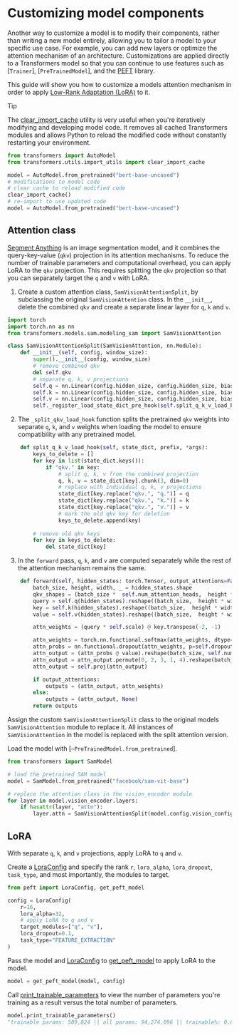 <!--Copyright 2024 The HuggingFace Team. All rights reserved.

Licensed under the Apache License, Version 2.0 (the "License"); you may not use this file except in compliance with
the License. You may obtain a copy of the License at

http://www.apache.org/licenses/LICENSE-2.0

Unless required by applicable law or agreed to in writing, software distributed under the License is distributed on
an "AS IS" BASIS, WITHOUT WARRANTIES OR CONDITIONS OF ANY KIND, either express or implied. See the License for the

⚠️ Note that this file is in Markdown but contain specific syntax for our doc-builder (similar to MDX) that may not be
rendered properly in your Markdown viewer.

-->

# Customizing model components

Another way to customize a model is to modify their components, rather than writing a new model entirely, allowing you to tailor a model to your specific use case. For example, you can add new layers or optimize the attention mechanism of an architecture. Customizations are applied directly to a Transformers model so that you can continue to use features such as [`Trainer`], [`PreTrainedModel`], and the [PEFT](https://huggingface.co/docs/peft/en/index) library.

This guide will show you how to customize a models attention mechanism in order to apply [Low-Rank Adaptation (LoRA)](https://huggingface.co/docs/peft/conceptual_guides/adapter#low-rank-adaptation-lora) to it.

> [!TIP]
> The [clear_import_cache](https://github.com/huggingface/transformers/blob/9985d06add07a4cc691dc54a7e34f54205c04d40/src/transformers/utils/import_utils.py#L2286) utility is very useful when you're iteratively modifying and developing model code. It removes all cached Transformers modules and allows Python to reload the modified code without constantly restarting your environment.
>
> ```py
> from transformers import AutoModel
> from transformers.utils.import_utils import clear_import_cache
>
> model = AutoModel.from_pretrained("bert-base-uncased")
> # modifications to model code
> # clear cache to reload modified code
> clear_import_cache()
> # re-import to use updated code
> model = AutoModel.from_pretrained("bert-base-uncased")
> ```

## Attention class

[Segment Anything](./model_doc/sam) is an image segmentation model, and it combines the query-key-value (`qkv`) projection in its attention mechanisms. To reduce the number of trainable parameters and computational overhead, you can apply LoRA to the `qkv` projection. This requires splitting the `qkv` projection so that you can separately target the `q` and `v` with LoRA.

1. Create a custom attention class, `SamVisionAttentionSplit`, by subclassing the original `SamVisionAttention` class. In the `__init__`, delete the combined `qkv` and create a separate linear layer for `q`, `k` and `v`.

```py
import torch
import torch.nn as nn
from transformers.models.sam.modeling_sam import SamVisionAttention

class SamVisionAttentionSplit(SamVisionAttention, nn.Module):
    def __init__(self, config, window_size):
        super().__init__(config, window_size)
        # remove combined qkv
        del self.qkv
        # separate q, k, v projections
        self.q = nn.Linear(config.hidden_size, config.hidden_size, bias=config.qkv_bias)
        self.k = nn.Linear(config.hidden_size, config.hidden_size, bias=config.qkv_bias)
        self.v = nn.Linear(config.hidden_size, config.hidden_size, bias=config.qkv_bias)
        self._register_load_state_dict_pre_hook(self.split_q_k_v_load_hook)
```

2. The `_split_qkv_load_hook` function splits the pretrained `qkv` weights into separate `q`, `k`, and `v` weights when loading the model to ensure compatibility with any pretrained model.

```py
    def split_q_k_v_load_hook(self, state_dict, prefix, *args):
        keys_to_delete = []
        for key in list(state_dict.keys()):
            if "qkv." in key:
                # split q, k, v from the combined projection
                q, k, v = state_dict[key].chunk(3, dim=0)
                # replace with individual q, k, v projections
                state_dict[key.replace("qkv.", "q.")] = q
                state_dict[key.replace("qkv.", "k.")] = k
                state_dict[key.replace("qkv.", "v.")] = v
                # mark the old qkv key for deletion
                keys_to_delete.append(key)
        
        # remove old qkv keys
        for key in keys_to_delete:
            del state_dict[key]
```

3. In the `forward` pass, `q`, `k`, and `v` are computed separately while the rest of the attention mechanism remains the same.

```py
    def forward(self, hidden_states: torch.Tensor, output_attentions=False) -> torch.Tensor:
        batch_size, height, width, _ = hidden_states.shape
        qkv_shapes = (batch_size *  self.num_attention_heads,  height * width, -1)
        query = self.q(hidden_states).reshape((batch_size,  height * width,self.num_attention_heads, -1)).permute(0,2,1,3).reshape(qkv_shapes)
        key = self.k(hidden_states).reshape((batch_size,  height * width,self.num_attention_heads, -1)).permute(0,2,1,3).reshape(qkv_shapes)
        value = self.v(hidden_states).reshape((batch_size,  height * width,self.num_attention_heads, -1)).permute(0,2,1,3).reshape(qkv_shapes)

        attn_weights = (query * self.scale) @ key.transpose(-2, -1)

        attn_weights = torch.nn.functional.softmax(attn_weights, dtype=torch.float32, dim=-1).to(query.dtype)
        attn_probs = nn.functional.dropout(attn_weights, p=self.dropout, training=self.training)
        attn_output = (attn_probs @ value).reshape(batch_size, self.num_attention_heads, height, width, -1)
        attn_output = attn_output.permute(0, 2, 3, 1, 4).reshape(batch_size, height, width, -1)
        attn_output = self.proj(attn_output)

        if output_attentions:
            outputs = (attn_output, attn_weights)
        else:
            outputs = (attn_output, None)
        return outputs
```

Assign the custom `SamVisionAttentionSplit` class to the original models `SamVisionAttention` module to replace it. All instances of `SamVisionAttention` in the model is replaced with the split attention version.

Load the model with [`~PreTrainedModel.from_pretrained`].

```py
from transformers import SamModel

# load the pretrained SAM model
model = SamModel.from_pretrained("facebook/sam-vit-base")

# replace the attention class in the vision_encoder module
for layer in model.vision_encoder.layers:
    if hasattr(layer, "attn"):
        layer.attn = SamVisionAttentionSplit(model.config.vision_config, model.config.vision_config.window_size)
```

## LoRA

With separate `q`, `k`, and `v` projections, apply LoRA to `q` and `v`.

Create a [LoraConfig](https://huggingface.co/docs/peft/package_reference/config#peft.PeftConfig) and specify the rank `r`, `lora_alpha`, `lora_dropout`, `task_type`, and most importantly, the modules to target.

```py
from peft import LoraConfig, get_peft_model

config = LoraConfig(
    r=16,
    lora_alpha=32,
    # apply LoRA to q and v
    target_modules=["q", "v"],
    lora_dropout=0.1,
    task_type="FEATURE_EXTRACTION"
)
```

Pass the model and [LoraConfig](https://huggingface.co/docs/peft/package_reference/config#peft.PeftConfig) to [get_peft_model](https://huggingface.co/docs/peft/package_reference/peft_model#peft.get_peft_model) to apply LoRA to the model.

```py
model = get_peft_model(model, config)
```

Call [print_trainable_parameters](https://huggingface.co/docs/peft/package_reference/peft_model#peft.PeftMixedModel.print_trainable_parameters) to view the number of parameters you're training as a result versus the total number of parameters.

```py
model.print_trainable_parameters()
"trainable params: 589,824 || all params: 94,274,096 || trainable%: 0.6256"
```
